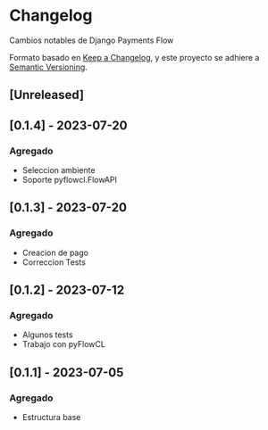 # Changelog

Cambios notables de Django Payments Flow

Formato basado en [Keep a Changelog](https://keepachangelog.com/en/1.1.0/),
y este proyecto se adhiere a [Semantic Versioning](https://semver.org/spec/v2.0.0.html).

## [Unreleased]

## [0.1.4] - 2023-07-20

### Agregado

- Seleccion ambiente
- Soporte pyflowcl.FlowAPI

## [0.1.3] - 2023-07-20

### Agregado

- Creacion de pago
- Correccion Tests

## [0.1.2] - 2023-07-12

### Agregado

- Algunos tests
- Trabajo con pyFlowCL

## [0.1.1] - 2023-07-05

### Agregado

- Estructura base
